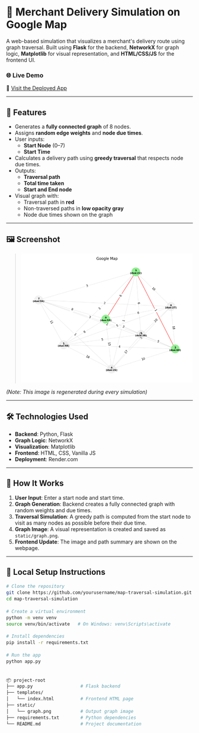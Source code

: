 # 🚚 Merchant Delivery Simulation on Google Map

A web-based simulation that visualizes a merchant's delivery route using graph traversal. Built using **Flask** for the backend, **NetworkX** for graph logic, **Matplotlib** for visual representation, and **HTML/CSS/JS** for the frontend UI.

### 🌐 Live Demo

🔗 [Visit the Deployed App](https://map-1-145l.onrender.com)

---

## 📌 Features

- Generates a **fully connected graph** of 8 nodes.
- Assigns **random edge weights** and **node due times**.
- User inputs:
  - **Start Node** (0–7)
  - **Start Time**
- Calculates a delivery path using **greedy traversal** that respects node due times.
- Outputs:
  - **Traversal path**
  - **Total time taken**
  - **Start and End node**
- Visual graph with:
  - Traversal path in **red**
  - Non-traversed paths in **low opacity gray**
  - Node due times shown on the graph

---

## 🖼️ Screenshot

> ![Graph Traversal Image](static/graph.png)

*(Note: This image is regenerated during every simulation)*

---

## 🛠️ Technologies Used

- **Backend**: Python, Flask
- **Graph Logic**: NetworkX
- **Visualization**: Matplotlib
- **Frontend**: HTML, CSS, Vanilla JS
- **Deployment**: Render.com

---

## 🚀 How It Works

1. **User Input**: Enter a start node and start time.
2. **Graph Generation**: Backend creates a fully connected graph with random weights and due times.
3. **Traversal Simulation**: A greedy path is computed from the start node to visit as many nodes as possible before their due time.
4. **Graph Image**: A visual representation is created and saved as `static/graph.png`.
5. **Frontend Update**: The image and path summary are shown on the webpage.

---

## 🧪 Local Setup Instructions

```bash
# Clone the repository
git clone https://github.com/yourusername/map-traversal-simulation.git
cd map-traversal-simulation

# Create a virtual environment
python -m venv venv
source venv/bin/activate   # On Windows: venv\Scripts\activate

# Install dependencies
pip install -r requirements.txt

# Run the app
python app.py


📦 project-root
├── app.py                  # Flask backend
├── templates/
│   └── index.html          # Frontend HTML page
├── static/
│   └── graph.png           # Output graph image
├── requirements.txt        # Python dependencies
└── README.md               # Project documentation
